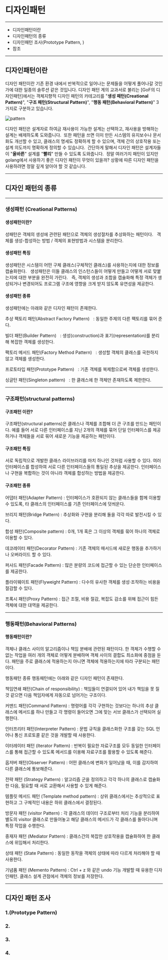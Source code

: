 # 디자인패턴

---
- 디자인패턴이란
- 디자인패턴의 종류
- 디자인패턴 조사(Prototype Pattern, )
- 참조

---
## 디자인패턴이란

디자인 패턴이란 기존 환경 내에서 반복적으로 일어나는 문제들을 어떻게 풀어나갈 것인가에 대한 일종의 솔루션 같은 것입니다. 디자인 패턴 계의 교과서로 불리는 [GoF의 디자인패턴]에서는 객체지향적 디자인 패턴의 카테고리를 "**생성 패턴(Creational Pattern)**", "**구조 패턴(Structural Pattern)**", "**행동 패턴(Behavioral Pattern)**" 3가지로 구분하고 있습니다.

 ![pattern](https://user-images.githubusercontent.com/97214187/163108956-0f014826-a261-4e3a-a9b8-71e56a9971ee.png)


디자인 패턴은 설계자로 하여금 재사용이 가능한 설계는 선택하고, 재사용을 방해하는 설계는 배제하도록 도와줍니다.&nbsp; 또한 패턴을 쓰면 이미 만든 시스템의 유지보수나 문서화도 개선할 수 있고, 클래스의 명세도 정확하게 할 수 있으며, 객체 간의 상호작용 또는 설계 의도까지 명확하게 정의할 수 있습니다.&nbsp; 간단하게 말해서 디자인 패턴은 설계자들이 "**올바른**" 설계를 "**빨리**" 만들 수 있도록 도와줍니다.
&nbsp;정말 여러가지 패턴이 있지만 golang에서 사용하기 좋은 디자인 패턴이 무엇이 있을까? 상황에 따른 디자인 패턴을 사용하려면 정말 깊게 알아야 할 것 같습니다.


---
## 디자인 패턴의 종류
---
### 생성패턴 (Creational Patterns)

#### 생성패턴이란?
성패턴은 객체의 생성에 관련된 패턴으로 객체의 생성절차를 추상화하는 패턴이다.&nbsp;&nbsp;
객체를 생성-합성하는 방법 / 객체의 표현방법과 시스템을 분리한다.&nbsp;&nbsp;

#### 생성패턴 특징
생성패턴은 시스템이 어떤 구체 클래스(구체적인 클래스)를 사용하는지에 대한 정보를 캡슐화한다.&nbsp;&nbsp;
생성패턴은 이들 클래스의 인스턴스들이 어떻게 만들고 어떻게 서로 맞붙는지에 대한 부분을 완전히 가린다.&nbsp;&nbsp;
즉, 객체의 생성과 조합을 캡슐화해 특정 객체가 생성되거나 변경되어도 프로그램 구조에 영향을 크게 받지 않도록 유연성을 제공한다.&nbsp;&nbsp;

#### 생성패턴 종류
생성패턴에는 아래와 같은 디자인 패턴이 존재한다.  
  
추상 팩토리 패턴(Abstract Factory Pattern)&nbsp;&nbsp;
: 동일한 주제의 다른 팩토리를 묶어 준다.

빌더 패턴(Builder Pattern)&nbsp;&nbsp;
: 생성(construction)과 표기(representation)를 분리해 복잡한 객체를 생성한다.

팩토리 메서드 패턴(Factory Method Pattern)&nbsp;&nbsp;
: 생성할 객체의 클래스를 국한하지 않고 객체를 생성한다.

프로토타입 패턴(Prototype Pattern)&nbsp;&nbsp;
: 기존 객체를 복제함으로써 객체를 생성한다.

싱글턴 패턴(Singleton pattern)&nbsp;&nbsp;
: 한 클래스에 한 객체만 존재하도록 제한한다.

---

### 구조패턴(structural patterns)

#### 구조패턴 이란?
구조패턴(structural patterns)은 클래스나 객체를 조합해 더 큰 구조를 만드는 패턴이다.
예를 들어 서로 다른 인터페이스를 지닌 2개의 객체를 묶어 단일 인터페이스를 제공하거나 객체들을 서로 묶어 새로운 기능을 제공하는 패턴이다.

#### 구조패턴 특징
서로 독립적으로 개발한 클래스 라이브러리를 마치 하나인 것처럼 사용할 수 있다.
여러 인터페이스를 합성하여 서로 다른 인터페이스들의 통일된 추상을 제공한다.
인터페이스나 구현을 복합하는 것이 아니라 객체를 합성하는 방법을 제공한다.

#### 구조패턴 종류

어댑터 패턴(Adapter Pattern)
: 인터페이스가 호환되지 않는 클래스들을 함께 이용할 수 있도록, 타 클래스의 인터페이스를 기존 인터페이스에 덧씌운다.

브리지 패턴(Bridge Pattern)
: 추상화와 구현을 분리해 둘을 각각 따로 발전시킬 수 있다.

합성 패턴(Composite pattern)
: 0개, 1개 혹은 그 이상의 객체를 묶어 하나의 객체로 이용할 수 있다.

데코레이터 패턴(Decorator Pattern)
: 기존 객체의 매서드에 새로운 행동을 추가하거나 오버라이드 할 수 있다.

퍼사드 패턴(Facade Pattern)
: 많은 분량의 코드에 접근할 수 있는 단순한 인터페이스를 제공한다.

플라이웨이트 패턴(Flyweight Pattern)
: 다수의 유사한 객체를 생성·조작하는 비용을 절감할 수 있다.

프록시 패턴(Proxy Pattern)
: 접근 조절, 비용 절감, 복잡도 감소를 위해 접근이 힘든 객체에 대한 대역을 제공한다.

---

### 행동패턴(Behavioral Patterns)

#### 행동패턴이란?
객체나 클래스 사이의 알고리즘이나 책임 분배에 관련된 패턴이다.
한 객체가 수행할 수 없는 작업을 여러 개의 객체로 어떻게 분배하며 객체 사이의 결합도 최소화에 중점을 둔다.
패턴을 주로 클래스에 적용하는지 아니면 객체에 적용하는지에 따라 구분되는 패턴이다.

행동패턴 종류
행동패턴에는 아래와 같은 디자인 패턴이 존재한다.

책임연쇄 패턴(Chain of responsibility)
: 책임들이 연결되어 있어 내가 책임을 못 질 것 같으면 다음 책임자에게 자동으로 넘어가는 구조이다.

커맨드 패턴(Command Pattern)
: 명령어를 각각 구현하는 것보다는 하나의 추상 클래스에 메서드를 하나 만들고 각 명령이 들어오면 그에 맞는 서브 클래스가 선택되어 실행한다.

인터프리터 패턴(Interpreter Pattern)
: 문법 규칙을 클래스화한 구조를 갖는 SQL 언어나 통신 프로토콜 같은 것을 개발할 때 사용한다.

이터레이터 패턴 (Iterator Pattern)
: 반복이 필요한 자료구조를 모두 동일한 인터페이스를 통해 접근할 수 있도록 메서드를 이용해 자료구조를 활용할 수 있도록 해준다.

옵저버 패턴(Observer Pattern)
: 어떤 클래스에 변화가 일어났을 때, 이를 감지하여 다른 클래스에 통보해준다.

전략 패턴 (Strategy Pattern)
: 알고리즘 군을 정의하고 각각 하나의 클래스로 캡슐화한 다음, 필요할 때 서로 교환해서 사용할 수 있게 해준다.

템플릿 메서드 패턴 (Template method pattern)
: 상위 클래스에서는 추상적으로 표현하고 그 구체적인 내용은 하위 클래스에서 결정된다.

방문자 패턴 (visitor Pattern)
: 각 클래스의 데이터 구조로부터 처리 기능을 분리하여 별도의 visitor 클래스로 만들어놓고 해당 클래스의 메서드가 각 클래스를 돌아다니며 특정 작업을 수행한다.

중재자 패턴 (Mediator Pattern)
: 클래스간의 복잡한 상호작용을 캡슐화하여 한 클래스에 위임해서 처리한다.

상태 패턴 (State Pattern)
: 동일한 동작을 객체의 상태에 따라 다르게 처리해야 할 때 사용한다.

기념품 패턴 (Memento Pattern)
: Ctrl + z 와 같은 undo 기능 개발할 때 유용한 디자인패턴. 클래스 설계 관점에서 객체의 정보를 저장한다.


---
## 디자인 패턴 조사
### 1.(Prototype Pattern)

### 2.

### 3.

### 4.

